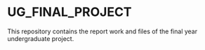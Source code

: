 # UG_FINAL_PROJECT
This repository contains the report work and files of the final year undergraduate project.
